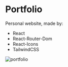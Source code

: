 # Portfolio
Personal website, made by:
 <ul>
   <li>React</li>
   <li>React-Router-Dom</li>
   <li>React-Icons</li>
   <li>TailwindCSS</li>
 </ul>

![portfolio](https://user-images.githubusercontent.com/92905923/198888163-a74e5eba-7994-49ce-84c9-d30389558d1c.png)
